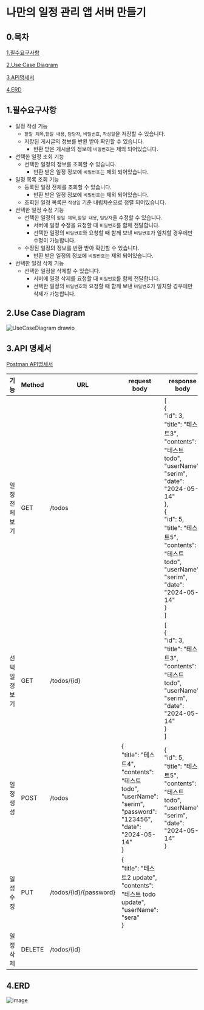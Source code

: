 # 나만의 일정 관리 앱 서버 만들기
## 0.목차
[1.필수요구사항](https://github.com/serim01/todoList_spring?tab=readme-ov-file#1%ED%95%84%EC%88%98%EC%9A%94%EA%B5%AC%EC%82%AC%ED%95%AD)

[2.Use Case Diagram](https://github.com/serim01/todoList_spring?tab=readme-ov-file#2use-case-diagram)

[3.API명세서](https://github.com/serim01/todoList_spring?tab=readme-ov-file#3api-%EB%AA%85%EC%84%B8%EC%84%9C)

[4.ERD](https://github.com/serim01/todoList_spring?tab=readme-ov-file#4erd)

## 1.필수요구사항
<ul>
<li>일정 작성 기능<ul>
<li><code>할일 제목</code>,<code>할일 내용</code>, <code>담당자</code>, <code>비밀번호</code>, <code>작성일</code>을 저장할 수 있습니다.</li>
<li>저장된 게시글의 정보를 반환 받아 확인할 수 있습니다.<ul>
<li>반환 받은 게시글의 정보에 <code>비밀번호</code>는 제외 되어있습니다.</li>
</ul></li>
</ul></li>
<li>선택한 일정 조회 기능<ul>
<li>선택한 일정의 정보를 조회할 수 있습니다.<ul>
<li>반환 받은 일정 정보에 <code>비밀번호</code>는 제외 되어있습니다.</li>
</ul></li>
</ul></li>
<li>일정 목록 조회 기능<ul>
<li>등록된 일정 전체를 조회할 수 있습니다.<ul>
<li>반환 받은 일정 정보에 <code>비밀번호</code>는 제외 되어있습니다.</li>
</ul></li>
<li>조회된 일정 목록은 <code>작성일</code> 기준 내림차순으로 정렬 되어있습니다.</li>
</ul></li>
<li>선택한 일정 수정 기능<ul>
<li>선택한 일정의 <code>할일 제목</code>,<code>할일 내용</code>, <code>담당자</code>을 수정할 수 있습니다.<ul>
<li>서버에 일정 수정을 요청할 때 <code>비밀번호</code>를 함께 전달합니다.</li>
<li>선택한 일정의 <code>비밀번호</code>와 요청할 때 함께 보낸 <code>비밀번호</code>가 일치할 경우에만 수정이 가능합니다.</li>
</ul></li>
<li>수정된 일정의 정보를 반환 받아 확인할 수 있습니다.<ul>
<li>반환 받은 일정의 정보에 <code>비밀번호</code>는 제외 되어있습니다.</li>
</ul></li>
</ul></li>
<li>선택한 일정 삭제 기능<ul>
<li>선택한 일정을 삭제할 수 있습니다.<ul>
<li>서버에 일정 삭제를 요청할 때 <code>비밀번호</code>를 함께 전달합니다.</li>
<li>선택한 일정의 <code>비밀번호</code>와 요청할 때 함께 보낸 <code>비밀번호</code>가 일치할 경우에만 삭제가 가능합니다.</li>
</ul></li>
</ul></li>
</ul>

## 2.Use Case Diagram
![UseCaseDiagram drawio](https://github.com/serim01/Spring_Beginner_Project/assets/50200959/dcd6d85a-1e7a-4fde-81e4-ee64dff968d9)

## 3.API 명세서
[Postman API명세서](https://documenter.getpostman.com/view/34879249/2sA3JQ4KPn)
<table>
<thead>
<tr>
<th>기능</th>
<th>Method</th>
<th>URL</th>
<th>request body</th>
<th>response body</th>
</tr>
</thead>
<tbody>
<tr>
<td>일정전체보기</td>
<td>GET</td>
<td>/todos</td>
<td></td>
<td>[  <br>{  <br>"id": 3,  <br>"title": "테스트3",  <br>"contents": "테스트 todo",  <br>"userName": "serim",  <br>"date": "2024-05-14"  <br>},  <br>{  <br>"id": 5,  <br>"title": "테스트5",  <br>"contents": "테스트 todo",  <br>"userName": "serim",  <br>"date": "2024-05-14"  <br>}  <br>]</td>
</tr>
<tr>
<td>선택일정보기</td>
<td>GET</td>
<td>/todos/{id}</td>
<td></td>
<td>[  <br>{  <br>"id": 3,  <br>"title": "테스트3",  <br>"contents": "테스트 todo",  <br>"userName": "serim",  <br>"date": "2024-05-14"  <br>}  <br>]</td>
</tr>
<tr>
<td>일정생성</td>
<td>POST</td>
<td>/todos</td>
<td>{  <br>"title": "테스트4",  <br>"contents": "테스트 todo",  <br>"userName": "serim",  <br>"password": "123456",  <br>"date": "2024-05-14"  <br>}</td>
<td>{  <br>"id": 5,  <br>"title": "테스트5",  <br>"contents": "테스트 todo",  <br>"userName": "serim",  <br>"date": "2024-05-14"  <br>}</td>
</tr>
<tr>
<td>일정수정</td>
<td>PUT</td>
<td>/todos/{id}/{password}</td>
<td>{  <br>"title": "테스트2 update",  <br>"contents": "테스트 todo update",  <br>"userName": "sera"  <br>}</td>
<td></td>
</tr>
<tr>
<td>일정삭제</td>
<td>DELETE</td>
<td>/todos/{id}</td>
<td></td>
<td></td>
</tr>
</tbody>
</table>

## 4.ERD
![image](https://github.com/serim01/Spring_Beginner_Project/assets/50200959/c8c6cf14-753e-46df-9e51-bd623b242389)
